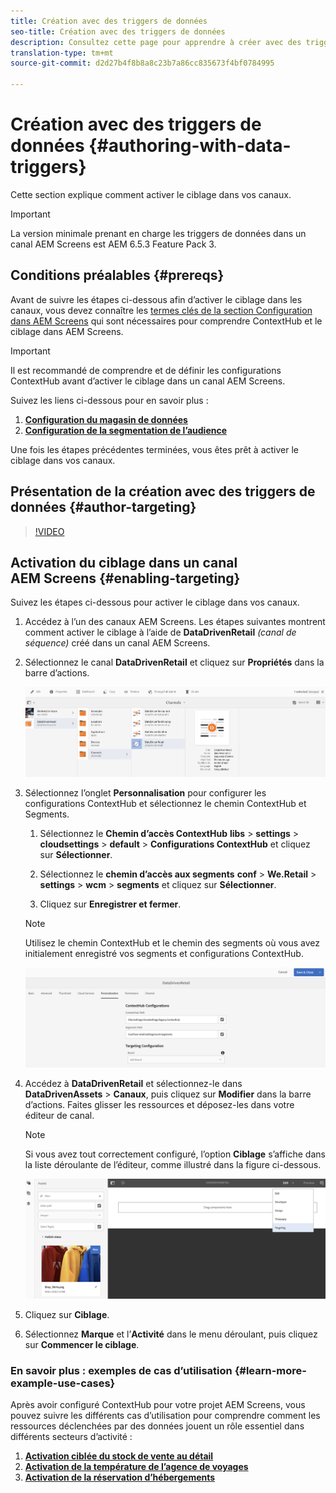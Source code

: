 ```yaml
---
title: Création avec des triggers de données
seo-title: Création avec des triggers de données
description: Consultez cette page pour apprendre à créer avec des triggers de données.
translation-type: tm+mt
source-git-commit: d2d27b4f8b8a8c23b7a86cc835673f4bf0784995

---
```



# Création avec des triggers de données {#authoring-with-data-triggers}

Cette section explique comment activer le ciblage dans vos canaux.

>[!IMPORTANT]
> La version minimale prenant en charge les triggers de données dans un canal AEM Screens est AEM 6.5.3 Feature Pack 3.

## Conditions préalables {#prereqs}

Avant de suivre les étapes ci-dessous afin d’activer le ciblage dans les canaux, vous devez connaître les [termes clés de la section Configuration dans AEM Screens](configuring-context-hub.md) qui sont nécessaires pour comprendre ContextHub et le ciblage dans AEM Screens.

>[!IMPORTANT]
> Il est recommandé de comprendre et de définir les configurations ContextHub avant d’activer le ciblage dans un canal AEM Screens.

Suivez les liens ci-dessous pour en savoir plus :

1. **[Configuration du magasin de données](configuring-context-hub.md)**
1. **[Configuration de la segmentation de l’audience](configuring-context-hub.md)**

Une fois les étapes précédentes terminées, vous êtes prêt à activer le ciblage dans vos canaux.

## Présentation de la création avec des triggers de données {#author-targeting}

>[!VIDEO](https://video.tv.adobe.com/v/31921)

## Activation du ciblage dans un canal AEM Screens {#enabling-targeting}

Suivez les étapes ci-dessous pour activer le ciblage dans vos canaux.

1. Accédez à l’un des canaux AEM Screens. Les étapes suivantes montrent comment activer le ciblage à l’aide de **DataDrivenRetail** *(canal de séquence)* créé dans un canal AEM Screens.

1. Sélectionnez le canal **DataDrivenRetail** et cliquez sur **Propriétés** dans la barre d’actions.

   ![screen_shot_2019-05-01at43332pm](assets/screen_shot_2019-05-01at43332pm.png)

1. Sélectionnez l’onglet **Personnalisation** pour configurer les configurations ContextHub et sélectionnez le chemin ContextHub et Segments.

   1. Sélectionnez le **Chemin d’accès ContextHub** **libs** > **settings** > **cloudsettings** > **default** > **Configurations ContextHub** et cliquez sur **Sélectionner**.

   1. Sélectionnez le **chemin d’accès aux segments** **conf** > **We.Retail** > **settings** > **wcm** > **segments** et cliquez sur **Sélectionner**.

   1. Cliquez sur **Enregistrer et fermer**.
   >[!NOTE]
   >
   >Utilisez le chemin ContextHub et le chemin des segments où vous avez initialement enregistré vos segments et configurations ContextHub.

   ![screen_shot_2019-05-01at44030pm](assets/screen_shot_2019-05-01at44030pm.png)

1. Accédez à **DataDrivenRetail** et sélectionnez-le dans **DataDrivenAssets** > **Canaux**, puis cliquez sur **Modifier** dans la barre d’actions. Faites glisser les ressources et déposez-les dans votre éditeur de canal.

   >[!NOTE]
   >
   >Si vous avez tout correctement configuré, l’option **Ciblage** s’affiche dans la liste déroulante de l’éditeur, comme illustré dans la figure ci-dessous.

   ![screen_shot_2019-05-01at44231pm](assets/screen_shot_2019-05-01at44231pm.png)

1. Cliquez sur **Ciblage**.

1. Sélectionnez **Marque** et l’**Activité** dans le menu déroulant, puis cliquez sur **Commencer le ciblage**.

### En savoir plus : exemples de cas d’utilisation {#learn-more-example-use-cases}

Après avoir configuré ContextHub pour votre projet AEM Screens, vous pouvez suivre les différents cas d’utilisation pour comprendre comment les ressources déclenchées par des données jouent un rôle essentiel dans différents secteurs d’activité :

1. **[Activation ciblée du stock de vente au détail](retail-inventory-activation.md)**
1. **[Activation de la température de l’agence de voyages](local-temperature-activation.md)**
1. **[Activation de la réservation d’hébergements](hospitality-reservation-activation.md)**

